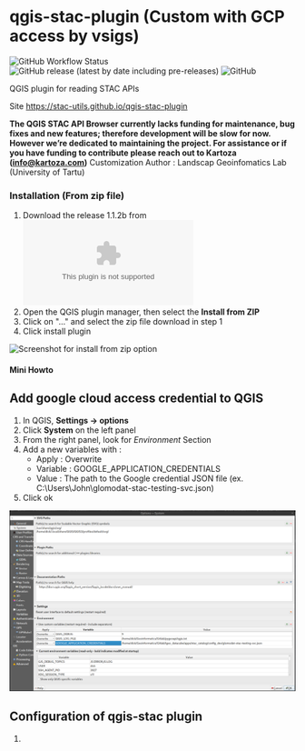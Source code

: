 # qgis-stac-plugin (Custom with GCP access by vsigs)

![GitHub Workflow Status](https://img.shields.io/github/actions/workflow/status/stac-utils/qgis-stac-plugin/ci.yml?branch=main)
![GitHub release (latest by date including pre-releases)](https://img.shields.io/github/v/release/stac-utils/qgis-stac-plugin?include_prereleases)
![GitHub](https://img.shields.io/github/license/stac-utils/qgis-stac-plugin)

QGIS plugin for reading STAC APIs 

Site https://stac-utils.github.io/qgis-stac-plugin

**The QGIS STAC API Browser currently lacks funding for maintenance,
bug fixes and new features; therefore development will be slow for now.
However we’re dedicated to maintaining the project. 
For assistance or if you have funding to contribute 
please reach out to Kartoza ([info@kartoza.com](mailto:info@kartoza.com))**
Customization Author : Landscap Geoinfomatics Lab (University of Tartu)


### Installation (From zip file)

1. Download the release 1.1.2b from ![here](https://github.com/LandscapeGeoinformatics/qgis-stac-plugin_vsigs/releases/download/first_release/qgis_stac.1.1.2b.zip)
2. Open the QGIS plugin manager, then select the **Install from ZIP**
3. Click on "..." and select the zip file download in step 1
4. Click install plugin

![Screenshot for install from zip option](docs/images/install_from_zip.png)



#### Mini Howto

## Add google cloud access credential to QGIS
1.  In QGIS,  **Settings -> options**
2.  Click **System** on the left panel
3.  From the right panel, look for *Environment* Section
4.  Add a new variables with :
    - Apply : Overwrite
    - Variable : GOOGLE_APPLICATION_CREDENTIALS
    - Value : The path to the Google credential JSON file (ex. C:\Users\John\glomodat-stac-testing-svc.json)
5. Click ok

![Screenshot for addding GCP credential](docs/images/gcp_qgis.png)


## Configuration of qgis-stac plugin
1. 

